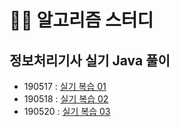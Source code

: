 # 👨‍🔧 알고리즘 스터디

## 정보처리기사 실기 Java 풀이

- 190517 : [실기 복습 01](https://younggeun0.github.io/JCK-review-01/)
- 190518 : [실기 복습 02](https://younggeun0.github.io/JCK-review-02/)
- 190520 : [실기 복습 03](https://younggeun0.github.io/JCK-review-03/)

